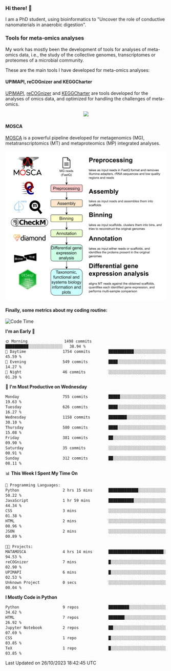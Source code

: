 ### Hi there! 👋

I am a PhD student, using bioinformatics to "Uncover the role of conductive nanomaterials in anaerobic digestion".

### Tools for meta-omics analyses

My work has mostly been the development of tools for analyses of meta-omics data, i.e., the study of the collective genomes, transcriptomes or proteomes of a microbial community.

These are the main tools I have developed for meta-omics analyses:

#### UPIMAPI, reCOGnizer and KEGGCharter

[UPIMAPI](https://github.com/iquasere/UPIMAPI), [reCOGnizer](https://github.com/iquasere/reCOGnizer) and [KEGGCharter](https://github.com/iquasere/KEGGCharter) are tools developed for the analyses of omics data, and optimized for handling the challenges of meta-omics.

<p align="center">
    <img src="assets/annotation_paper.png">
</p>

#### MOSCA

[MOSCA](https://github.com/iquasere/MOSCA) is a powerful pipeline developed for metagenomics (MG), metatranscriptomics (MT) and metaproteomics (MP) integrated analyses.

<p align="center">
    <img src="assets/mosca_workflow.png" align="center" width="700">
</p>


#### Finally, some metrics about my coding routine:

<!--START_SECTION:waka-->
![Code Time](http://img.shields.io/badge/Code%20Time-693%20hrs%2014%20mins-blue)

**I'm an Early 🐤** 

```text
🌞 Morning                1498 commits        ██████████░░░░░░░░░░░░░░░   38.94 % 
🌆 Daytime                1754 commits        ███████████░░░░░░░░░░░░░░   45.59 % 
🌃 Evening                549 commits         ████░░░░░░░░░░░░░░░░░░░░░   14.27 % 
🌙 Night                  46 commits          ░░░░░░░░░░░░░░░░░░░░░░░░░   01.20 % 
```
📅 **I'm Most Productive on Wednesday** 

```text
Monday                   755 commits         █████░░░░░░░░░░░░░░░░░░░░   19.63 % 
Tuesday                  626 commits         ████░░░░░░░░░░░░░░░░░░░░░   16.27 % 
Wednesday                1158 commits        ████████░░░░░░░░░░░░░░░░░   30.10 % 
Thursday                 580 commits         ████░░░░░░░░░░░░░░░░░░░░░   15.08 % 
Friday                   381 commits         ██░░░░░░░░░░░░░░░░░░░░░░░   09.90 % 
Saturday                 35 commits          ░░░░░░░░░░░░░░░░░░░░░░░░░   00.91 % 
Sunday                   312 commits         ██░░░░░░░░░░░░░░░░░░░░░░░   08.11 % 
```


📊 **This Week I Spent My Time On** 

```text
💬 Programming Languages: 
Python                   2 hrs 15 mins       █████████████░░░░░░░░░░░░   50.22 % 
JavaScript               1 hr 59 mins        ███████████░░░░░░░░░░░░░░   44.34 % 
CSS                      3 mins              ░░░░░░░░░░░░░░░░░░░░░░░░░   01.38 % 
HTML                     2 mins              ░░░░░░░░░░░░░░░░░░░░░░░░░   00.96 % 
JSON                     2 mins              ░░░░░░░░░░░░░░░░░░░░░░░░░   00.89 % 

🐱‍💻 Projects: 
MATAMOSCA                4 hrs 14 mins       ████████████████████████░   94.53 % 
reCOGnizer               7 mins              █░░░░░░░░░░░░░░░░░░░░░░░░   02.90 % 
UPIMAPI                  6 mins              █░░░░░░░░░░░░░░░░░░░░░░░░   02.53 % 
Unknown Project          0 secs              ░░░░░░░░░░░░░░░░░░░░░░░░░   00.04 % 
```

**I Mostly Code in Python** 

```text
Python                   9 repos             █████████░░░░░░░░░░░░░░░░   34.62 % 
HTML                     7 repos             ███████░░░░░░░░░░░░░░░░░░   26.92 % 
Jupyter Notebook         2 repos             ██░░░░░░░░░░░░░░░░░░░░░░░   07.69 % 
CSS                      1 repo              █░░░░░░░░░░░░░░░░░░░░░░░░   03.85 % 
TeX                      1 repo              █░░░░░░░░░░░░░░░░░░░░░░░░   03.85 % 
```




 Last Updated on 26/10/2023 18:42:45 UTC
<!--END_SECTION:waka-->

